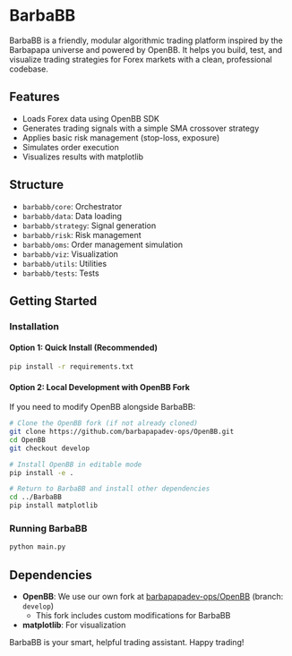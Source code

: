# BarbaBB

BarbaBB is a friendly, modular algorithmic trading platform inspired by the Barbapapa universe and powered by OpenBB. It helps you build, test, and visualize trading strategies for Forex markets with a clean, professional codebase.

## Features
- Loads Forex data using OpenBB SDK
- Generates trading signals with a simple SMA crossover strategy
- Applies basic risk management (stop-loss, exposure)
- Simulates order execution
- Visualizes results with matplotlib

## Structure
- `barbabb/core`: Orchestrator
- `barbabb/data`: Data loading
- `barbabb/strategy`: Signal generation
- `barbabb/risk`: Risk management
- `barbabb/oms`: Order management simulation
- `barbabb/viz`: Visualization
- `barbabb/utils`: Utilities
- `barbabb/tests`: Tests

## Getting Started

### Installation

#### Option 1: Quick Install (Recommended)
```bash
pip install -r requirements.txt
```

#### Option 2: Local Development with OpenBB Fork
If you need to modify OpenBB alongside BarbaBB:

```bash
# Clone the OpenBB fork (if not already cloned)
git clone https://github.com/barbapapadev-ops/OpenBB.git
cd OpenBB
git checkout develop

# Install OpenBB in editable mode
pip install -e .

# Return to BarbaBB and install other dependencies
cd ../BarbaBB
pip install matplotlib
```

### Running BarbaBB
```bash
python main.py
```

## Dependencies

- **OpenBB**: We use our own fork at [barbapapadev-ops/OpenBB](https://github.com/barbapapadev-ops/OpenBB) (branch: `develop`)
  - This fork includes custom modifications for BarbaBB
- **matplotlib**: For visualization

BarbaBB is your smart, helpful trading assistant. Happy trading!
